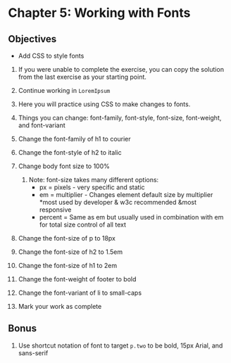 # Chapter 5: Working with Fonts

## Objectives
* Add CSS to style fonts

 
1. If you were unable to complete the exercise, you can copy the solution from the last exercise as your starting point.

1. Continue working in `LoremIpsum` 

1. Here you will practice using CSS to make changes to fonts.

1. Things you can change: font-family, font-style, font-size, font-weight, and font-variant

1. Change the font-family of h1 to courier

1. Change the font-style of h2 to italic

1. Change body font size to 100%
    1. Note: font-size takes many different options: 
        * px = pixels - very specific and static
        * em = multiplier - Changes element default size by multiplier
            *most used by developer & w3c recommended 
            &most responsive
        * percent = Same as em but usually used in combination with em for total size control of all text

1. Change the font-size of p to 18px

1. Change the font-size of h2 to 1.5em

1. Change the font-size of h1 to 2em

1. Change the font-weight of footer to bold

1. Change the font-variant of li to small-caps

1. Mark your work as complete

## Bonus 
1. Use shortcut notation of font to target `p.two` to be bold, 15px Arial,  and sans-serif
    

  
